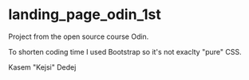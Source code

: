 # landing_page_odin_1st
Project from the open source course Odin.

To shorten coding time I used Bootstrap so it's not exaclty "pure" CSS.

Kasem "Kejsi" Dedej